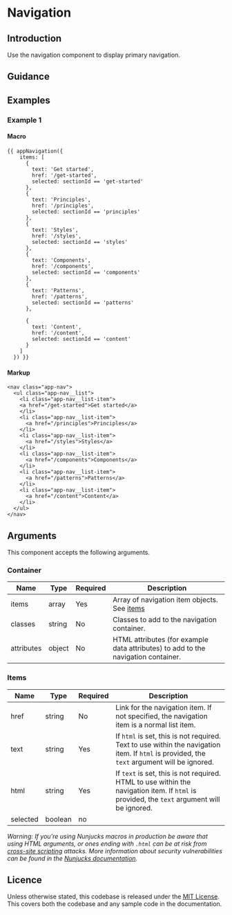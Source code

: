 # Navigation

## Introduction

Use the navigation component to display primary navigation.

## Guidance



## Examples

### Example 1

#### Macro
```
{{ appNavigation({
    items: [
      {
        text: 'Get started',
        href: '/get-started',
        selected: sectionId == 'get-started'
      },
      {
        text: 'Principles',
        href: '/principles',
        selected: sectionId == 'principles'
      },
      {
        text: 'Styles',
        href: '/styles',
        selected: sectionId == 'styles'
      },
      {
        text: 'Components',
        href: '/components',
        selected: sectionId == 'components'
      },
      {
        text: 'Patterns',
        href: '/patterns',
        selected: sectionId == 'patterns'
      },

      {
        text: 'Content',
        href: '/content',
        selected: sectionId == 'content'
      }
    ]
  }) }}
```

#### Markup
```
<nav class="app-nav">
  <ul class="app-nav__list">
    <li class="app-nav__list-item">
    <a href="/get-started">Get started</a>
    </li>
    <li class="app-nav__list-item">
      <a href="/principles">Principles</a>
    </li>
    <li class="app-nav__list-item">
      <a href="/styles">Styles</a>
    </li>
    <li class="app-nav__list-item">
      <a href="/components">Components</a>
    </li>
    <li class="app-nav__list-item">
      <a href="/patterns">Patterns</a>
    </li>
    <li class="app-nav__list-item">
      <a href="/content">Content</a>
    </li>
  </ul>
</nav>
```

## Arguments

This component accepts the following arguments.

### Container
|Name|Type|Required|Description|
|---|---|---|---|
|items|array|Yes|Array of navigation item objects. See [items](#items)|
|classes|string|No|Classes to add to the navigation container.|
|attributes|object|No|HTML attributes (for example data attributes) to add to the navigation container.|

### Items
|Name|Type|Required|Description|
|---|---|---|---|
|href|string|No|Link for the navigation item. If not specified, the navigation item is a normal list item.|
|text|string|Yes|If `html` is set, this is not required. Text to use within the navigation item. If `html` is provided, the `text` argument will be ignored.|
|html|string|Yes|If `text` is set, this is not required. HTML to use within the navigation item. If `html` is provided, the `text` argument will be ignored.|
|selected|boolean|no| |


*Warning: If you’re using Nunjucks macros in production be aware that using HTML arguments, or ones ending with `.html` can be at risk from [cross-site scripting](https://en.wikipedia.org/wiki/Cross-site_scripting) attacks. More information about security vulnerabilities can be found in the [Nunjucks documentation](https://mozilla.github.io/nunjucks/api.html#user-defined-templates-warning).*

## Licence

Unless otherwise stated, this codebase is released under the [MIT License](https://github.com/ministryofjustice/moj-design-system/blob/main/LICENSE). This covers both the codebase and any sample code in the documentation.
